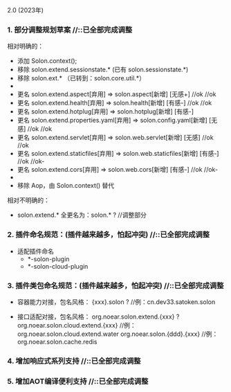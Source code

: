 2.0 (2023年)


### 1. 部分调整规划草案 //::已全部完成调整

相对明确的：

* 添加 Solon.context();
* 移除 solon.extend.sessionstate.* (已有 solon.sessionstate.*) 
* 移除 solon.ext.* （已转到：solon.core.util.*）
* 
* 更名 solon.extend.aspect[弃用]          => solon.aspect[新增]          [无感+] //ok //ok
* 更名 solon.extend.health[弃用]          => solon.health[新增]          [有感-] //ok //ok
* 更名 solon.extend.hotplug[弃用]         => solon.hotplug[新增]         [有感-]
* 更名 solon.extend.properties.yaml[弃用] => solon.config.yaml[新增]     [无感]  //ok //ok
* 更名 solon.extend.servlet[弃用]         => solon.web.servlet[新增]     [无感]  //ok //ok
* 更名 solon.extend.staticfiles[弃用]     => solon.web.staticfiles[新增] [有感-] //ok //ok-
* 更名 solon.extend.cors[弃用]            => solon.web.cors[新增]        [有感-] //ok //ok-
* 
* 移除 Aop，由 Solon.context() 替代 

相对不明确的：

* solon.extend.* 全更名为：solon.* ? //调整部分


### 2. 插件命名规范：(插件越来越多，怕起冲突) //::已全部完成调整

* 适配插件命名
  * *-solon-plugin
  * *-solon-cloud-plugin

### 3. 插件类包命名规范：(插件越来越多，怕起冲突) //::已全部完成调整

* 容器能力对接，包名风格：
{xxx}.solon ?                      //例：cn.dev33.satoken.solon

* 接口适配对接，包名风格：
org.noear.solon.extend.{xxx} ?
org.noear.solon.cloud.extend.{xxx}  //例：org.noear.solon.cloud.extend.water
org.noear.solon.{ddd}.{xxx}         //例：org.noear.solon.cache.redis

### 4. 增加响应式系列支持 //::已全部完成调整

### 5. 增加AOT编译便利支持 //::已全部完成调整

